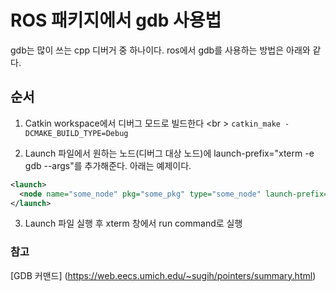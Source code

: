 # ROS 패키지에서 gdb 사용법

gdb는 많이 쓰는 cpp 디버거 중 하나이다.
ros에서 gdb를 사용하는 방법은 아래와 같다.

## 순서
1. Catkin workspace에서 디버그 모드로 빌드한다 <br \>
```catkin_make -DCMAKE_BUILD_TYPE=Debug```

2. Launch 파일에서 원하는 노드(디버그 대상 노드)에 launch-prefix="xterm -e gdb --args"를 추가해준다. 아래는 예제이다.
```xml
<launch>
  <node name="some_node" pkg="some_pkg" type="some_node" launch-prefix="xterm -e gdb --args"/>
</launch>
```

3. Launch 파일 실행 후 xterm 창에서 run command로 실행

### 참고
[GDB 커맨드] (https://web.eecs.umich.edu/~sugih/pointers/summary.html) </br>
